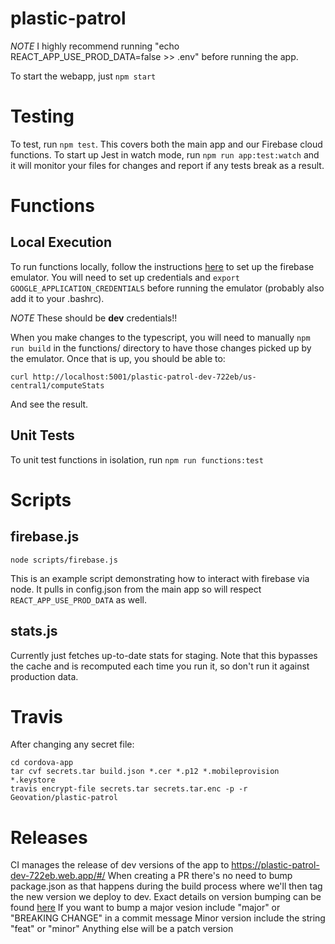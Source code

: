 # plastic-patrol

_NOTE_ I highly recommend running "echo REACT_APP_USE_PROD_DATA=false >> .env" before running the app.

To start the webapp, just `npm start`

# Testing

To test, run `npm test`. This covers both the main app and our Firebase cloud functions.
To start up Jest in watch mode, run `npm run app:test:watch` and it will monitor your files
for changes and report if any tests break as a result.

# Functions

## Local Execution

To run functions locally, follow the instructions [here](https://firebase.google.com/docs/functions/local-emulator) to set up
the firebase emulator. You will need to set up credentials and `export GOOGLE_APPLICATION_CREDENTIALS` before running the emulator
(probably also add it to your .bashrc).

_NOTE_ These should be **dev** credentials!!

When you make changes to the typescript, you will need to manually `npm run build` in the functions/
directory to have those changes picked up by the emulator. Once that is up, you should be able to:

```
curl http://localhost:5001/plastic-patrol-dev-722eb/us-central1/computeStats
```

And see the result.

## Unit Tests

To unit test functions in isolation, run `npm run functions:test`

# Scripts

## firebase.js

```
node scripts/firebase.js
```

This is an example script demonstrating how to interact with firebase via node. It pulls in config.json from the main app so will respect
`REACT_APP_USE_PROD_DATA` as well.

## stats.js

Currently just fetches up-to-date stats for staging. Note that this bypasses the cache and is recomputed each time you run it, so don't run
it against production data.

# Travis

After changing any secret file:

```
cd cordova-app
tar cvf secrets.tar build.json *.cer *.p12 *.mobileprovision *.keystore
travis encrypt-file secrets.tar secrets.tar.enc -p -r Geovation/plastic-patrol
```

# Releases

CI manages the release of dev versions of the app to https://plastic-patrol-dev-722eb.web.app/#/
When creating a PR there's no need to bump package.json as that happens during the build process where we'll then tag the new version we deploy to dev.
Exact details on version bumping can be found [here](https://github.com/phips28/gh-action-bump-version)
If you want to bump a major vesion include "major" or "BREAKING CHANGE" in a commit message
Minor version include the string "feat" or "minor"
Anything else will be a patch version
